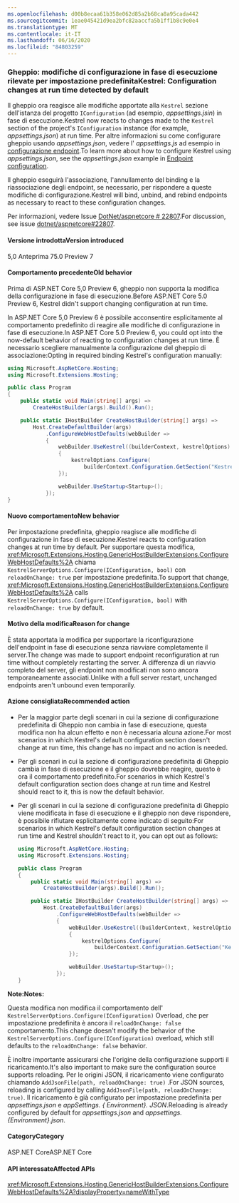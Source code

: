 ```yaml
---
ms.openlocfilehash: d00b8ecaa61b358e062d85a2b68ca8a95cada442
ms.sourcegitcommit: 1eae045421d9ea2bfc82aaccfa5b1ff1b8c9e0e4
ms.translationtype: MT
ms.contentlocale: it-IT
ms.lasthandoff: 06/16/2020
ms.locfileid: "84803259"
---
```

### <a name="kestrel-configuration-changes-at-run-time-detected-by-default"></a><span data-ttu-id="7d979-101">Gheppio: modifiche di configurazione in fase di esecuzione rilevate per impostazione predefinita</span><span class="sxs-lookup"><span data-stu-id="7d979-101">Kestrel: Configuration changes at run time detected by default</span></span>

<span data-ttu-id="7d979-102">Il gheppio ora reagisce alle modifiche apportate alla `Kestrel` sezione dell'istanza del progetto `IConfiguration` (ad esempio, *appsettings.jsin*) in fase di esecuzione.</span><span class="sxs-lookup"><span data-stu-id="7d979-102">Kestrel now reacts to changes made to the `Kestrel` section of the project's `IConfiguration` instance (for example, *appsettings.json*) at run time.</span></span> <span data-ttu-id="7d979-103">Per altre informazioni su come configurare gheppio usando *appsettings.json*, vedere l' *appsettings.js* ad esempio in [configurazione endpoint](/aspnet/core/fundamentals/servers/kestrel#endpoint-configuration).</span><span class="sxs-lookup"><span data-stu-id="7d979-103">To learn more about how to configure Kestrel using *appsettings.json*, see the *appsettings.json* example in [Endpoint configuration](/aspnet/core/fundamentals/servers/kestrel#endpoint-configuration).</span></span>

<span data-ttu-id="7d979-104">Il gheppio eseguirà l'associazione, l'annullamento del binding e la riassociazione degli endpoint, se necessario, per rispondere a queste modifiche di configurazione.</span><span class="sxs-lookup"><span data-stu-id="7d979-104">Kestrel will bind, unbind, and rebind endpoints as necessary to react to these configuration changes.</span></span>

<span data-ttu-id="7d979-105">Per informazioni, vedere Issue [DotNet/aspnetcore # 22807](https://github.com/dotnet/aspnetcore/issues/22807).</span><span class="sxs-lookup"><span data-stu-id="7d979-105">For discussion, see issue [dotnet/aspnetcore#22807](https://github.com/dotnet/aspnetcore/issues/22807).</span></span>

#### <a name="version-introduced"></a><span data-ttu-id="7d979-106">Versione introdotta</span><span class="sxs-lookup"><span data-stu-id="7d979-106">Version introduced</span></span>

<span data-ttu-id="7d979-107">5,0 Anteprima 7</span><span class="sxs-lookup"><span data-stu-id="7d979-107">5.0 Preview 7</span></span>

#### <a name="old-behavior"></a><span data-ttu-id="7d979-108">Comportamento precedente</span><span class="sxs-lookup"><span data-stu-id="7d979-108">Old behavior</span></span>

<span data-ttu-id="7d979-109">Prima di ASP.NET Core 5,0 Preview 6, gheppio non supporta la modifica della configurazione in fase di esecuzione.</span><span class="sxs-lookup"><span data-stu-id="7d979-109">Before ASP.NET Core 5.0 Preview 6, Kestrel didn't support changing configuration at run time.</span></span>

<span data-ttu-id="7d979-110">In ASP.NET Core 5,0 Preview 6 è possibile acconsentire esplicitamente al comportamento predefinito di reagire alle modifiche di configurazione in fase di esecuzione.</span><span class="sxs-lookup"><span data-stu-id="7d979-110">In ASP.NET Core 5.0 Preview 6, you could opt into the now-default behavior of reacting to configuration changes at run time.</span></span> <span data-ttu-id="7d979-111">È necessario scegliere manualmente la configurazione del gheppio di associazione:</span><span class="sxs-lookup"><span data-stu-id="7d979-111">Opting in required binding Kestrel's configuration manually:</span></span>

```csharp
using Microsoft.AspNetCore.Hosting;
using Microsoft.Extensions.Hosting;

public class Program
{
    public static void Main(string[] args) =>
        CreateHostBuilder(args).Build().Run();

    public static IHostBuilder CreateHostBuilder(string[] args) =>
        Host.CreateDefaultBuilder(args)
            .ConfigureWebHostDefaults(webBuilder =>
            {
                webBuilder.UseKestrel((builderContext, kestrelOptions) =>
                {
                    kestrelOptions.Configure(
                        builderContext.Configuration.GetSection("Kestrel"), reloadOnChange: true);
                });

                webBuilder.UseStartup<Startup>();
            });
}
```

#### <a name="new-behavior"></a><span data-ttu-id="7d979-112">Nuovo comportamento</span><span class="sxs-lookup"><span data-stu-id="7d979-112">New behavior</span></span>

<span data-ttu-id="7d979-113">Per impostazione predefinita, gheppio reagisce alle modifiche di configurazione in fase di esecuzione.</span><span class="sxs-lookup"><span data-stu-id="7d979-113">Kestrel reacts to configuration changes at run time by default.</span></span> <span data-ttu-id="7d979-114">Per supportare questa modifica, <xref:Microsoft.Extensions.Hosting.GenericHostBuilderExtensions.ConfigureWebHostDefaults%2A> chiama `KestrelServerOptions.Configure(IConfiguration, bool)` con `reloadOnChange: true` per impostazione predefinita.</span><span class="sxs-lookup"><span data-stu-id="7d979-114">To support that change, <xref:Microsoft.Extensions.Hosting.GenericHostBuilderExtensions.ConfigureWebHostDefaults%2A> calls `KestrelServerOptions.Configure(IConfiguration, bool)` with `reloadOnChange: true` by default.</span></span>

#### <a name="reason-for-change"></a><span data-ttu-id="7d979-115">Motivo della modifica</span><span class="sxs-lookup"><span data-stu-id="7d979-115">Reason for change</span></span>

<span data-ttu-id="7d979-116">È stata apportata la modifica per supportare la riconfigurazione dell'endpoint in fase di esecuzione senza riavviare completamente il server.</span><span class="sxs-lookup"><span data-stu-id="7d979-116">The change was made to support endpoint reconfiguration at run time without completely restarting the server.</span></span> <span data-ttu-id="7d979-117">A differenza di un riavvio completo del server, gli endpoint non modificati non sono ancora temporaneamente associati.</span><span class="sxs-lookup"><span data-stu-id="7d979-117">Unlike with a full server restart, unchanged endpoints aren't unbound even temporarily.</span></span>

#### <a name="recommended-action"></a><span data-ttu-id="7d979-118">Azione consigliata</span><span class="sxs-lookup"><span data-stu-id="7d979-118">Recommended action</span></span>

* <span data-ttu-id="7d979-119">Per la maggior parte degli scenari in cui la sezione di configurazione predefinita di Gheppio non cambia in fase di esecuzione, questa modifica non ha alcun effetto e non è necessaria alcuna azione.</span><span class="sxs-lookup"><span data-stu-id="7d979-119">For most scenarios in which Kestrel's default configuration section doesn't change at run time, this change has no impact and no action is needed.</span></span>
* <span data-ttu-id="7d979-120">Per gli scenari in cui la sezione di configurazione predefinita di Gheppio cambia in fase di esecuzione e il gheppio dovrebbe reagire, questo è ora il comportamento predefinito.</span><span class="sxs-lookup"><span data-stu-id="7d979-120">For scenarios in which Kestrel's default configuration section does change at run time and Kestrel should react to it, this is now the default behavior.</span></span>
* <span data-ttu-id="7d979-121">Per gli scenari in cui la sezione di configurazione predefinita di Gheppio viene modificata in fase di esecuzione e il gheppio non deve rispondere, è possibile rifiutare esplicitamente come indicato di seguito:</span><span class="sxs-lookup"><span data-stu-id="7d979-121">For scenarios in which Kestrel's default configuration section changes at run time and Kestrel shouldn't react to it, you can opt out as follows:</span></span>

    ```csharp
    using Microsoft.AspNetCore.Hosting;
    using Microsoft.Extensions.Hosting;

    public class Program
    {
        public static void Main(string[] args) =>
            CreateHostBuilder(args).Build().Run();

        public static IHostBuilder CreateHostBuilder(string[] args) =>
            Host.CreateDefaultBuilder(args)
                .ConfigureWebHostDefaults(webBuilder =>
                {
                    webBuilder.UseKestrel((builderContext, kestrelOptions) =>
                    {
                        kestrelOptions.Configure(
                            builderContext.Configuration.GetSection("Kestrel"), reloadOnChange: false);
                    });

                    webBuilder.UseStartup<Startup>();
                });
    }
    ```

<span data-ttu-id="7d979-122">**Note:**</span><span class="sxs-lookup"><span data-stu-id="7d979-122">**Notes:**</span></span>

<span data-ttu-id="7d979-123">Questa modifica non modifica il comportamento dell' `KestrelServerOptions.Configure(IConfiguration)` Overload, che per impostazione predefinita è ancora il `reloadOnChange: false` comportamento.</span><span class="sxs-lookup"><span data-stu-id="7d979-123">This change doesn't modify the behavior of the `KestrelServerOptions.Configure(IConfiguration)` overload, which still defaults to the `reloadOnChange: false` behavior.</span></span>

<span data-ttu-id="7d979-124">È inoltre importante assicurarsi che l'origine della configurazione supporti il ricaricamento.</span><span class="sxs-lookup"><span data-stu-id="7d979-124">It's also important to make sure the configuration source supports reloading.</span></span> <span data-ttu-id="7d979-125">Per le origini JSON, il ricaricamento viene configurato chiamando `AddJsonFile(path, reloadOnChange: true)` .</span><span class="sxs-lookup"><span data-stu-id="7d979-125">For JSON sources, reloading is configured by calling `AddJsonFile(path, reloadOnChange: true)`.</span></span> <span data-ttu-id="7d979-126">Il ricaricamento è già configurato per impostazione predefinita per *appsettings.json* e *appSettings. { Environment}. JSON*.</span><span class="sxs-lookup"><span data-stu-id="7d979-126">Reloading is already configured by default for *appsettings.json* and *appsettings.{Environment}.json*.</span></span>

#### <a name="category"></a><span data-ttu-id="7d979-127">Category</span><span class="sxs-lookup"><span data-stu-id="7d979-127">Category</span></span>

<span data-ttu-id="7d979-128">ASP.NET Core</span><span class="sxs-lookup"><span data-stu-id="7d979-128">ASP.NET Core</span></span>

#### <a name="affected-apis"></a><span data-ttu-id="7d979-129">API interessate</span><span class="sxs-lookup"><span data-stu-id="7d979-129">Affected APIs</span></span>

<xref:Microsoft.Extensions.Hosting.GenericHostBuilderExtensions.ConfigureWebHostDefaults%2A?displayProperty=nameWithType>

<!-- 

#### Affected APIs

`Overload:Microsoft.Extensions.Hosting.GenericHostBuilderExtensions.ConfigureWebHostDefaults`

-->
